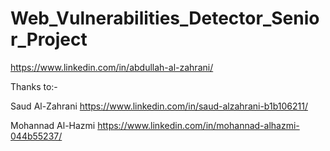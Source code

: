 # Web_Vulnerabilities_Detector_Senior_Project

https://www.linkedin.com/in/abdullah-al-zahrani/

Thanks to:-

Saud Al-Zahrani
https://www.linkedin.com/in/saud-alzahrani-b1b106211/

Mohannad Al-Hazmi
https://www.linkedin.com/in/mohannad-alhazmi-044b55237/
